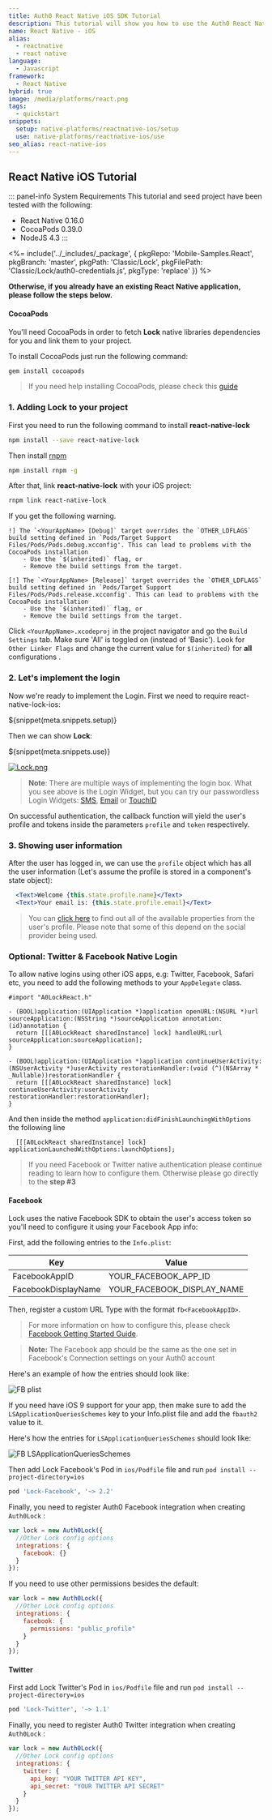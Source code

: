 ```yaml
---
title: Auth0 React Native iOS SDK Tutorial
description: This tutorial will show you how to use the Auth0 React Native iOS SDK to add authentication and authorization to your mobile app.
name: React Native - iOS
alias:
  - reactnative
  - react native
language:
  - Javascript
framework:
  - React Native
hybrid: true
image: /media/platforms/react.png
tags:
  - quickstart
snippets:
  setup: native-platforms/reactnative-ios/setup
  use: native-platforms/reactnative-ios/use
seo_alias: react-native-ios
---
```


## React Native iOS Tutorial

::: panel-info System Requirements
This tutorial and seed project have been tested with the following:
* React Native 0.16.0
* CocoaPods 0.39.0
* NodeJS 4.3
:::

<%= include('../_includes/_package', {
  pkgRepo: 'Mobile-Samples.React',
  pkgBranch: 'master',
  pkgPath: 'Classic/Lock',
  pkgFilePath: 'Classic/Lock/auth0-credentials.js',
  pkgType: 'replace'
}) %>

**Otherwise, if you already have an existing React Native application, please follow the steps below.**

#### CocoaPods

You'll need CocoaPods in order to fetch **Lock** native libraries dependencies for you and link them to your project.

To install CocoaPods just run the following command:

```bash
gem install cocoapods
```

> If you need help installing CocoaPods, please check this [guide](http://guides.cocoapods.org/using/getting-started.html)

### 1. Adding Lock to your project

First you need to run the following command to install **react-native-lock**

```bash
npm install --save react-native-lock
```

Then install [rnpm](https://github.com/rnpm/rnpm)

```bash
npm install rnpm -g
```

After that, link **react-native-lock** with your iOS project:

```bash
rnpm link react-native-lock
```

If you get the following warning.

```
!] The `<YourAppName> [Debug]` target overrides the `OTHER_LDFLAGS` build setting defined in `Pods/Target Support Files/Pods/Pods.debug.xcconfig'. This can lead to problems with the CocoaPods installation
    - Use the `$(inherited)` flag, or
    - Remove the build settings from the target.

[!] The `<YourAppName> [Release]` target overrides the `OTHER_LDFLAGS` build setting defined in `Pods/Target Support Files/Pods/Pods.release.xcconfig'. This can lead to problems with the CocoaPods installation
    - Use the `$(inherited)` flag, or
    - Remove the build settings from the target.
```

Click `<YourAppName>.xcodeproj` in the project navigator and go the `Build Settings` tab. Make sure 'All' is toggled on (instead of 'Basic'). Look for `Other Linker Flags` and change the current value for `$(inherited)` for **all** configurations .

### 2. Let's implement the login

Now we're ready to implement the Login. First we need to require react-native-lock-ios:

${snippet(meta.snippets.setup)}

Then we can show **Lock**:

${snippet(meta.snippets.use)}

[![Lock.png](/media/articles/native-platforms/reactnative-ios/Lock-Widget-Screenshot.png)](https://auth0.com)

> **Note**: There are multiple ways of implementing the login box. What you see above is the Login Widget, but you can try our passwordless Login Widgets: [SMS](https://github.com/auth0/react-native-lock-ios#sms-passwordless), [Email](https://github.com/auth0/react-native-lock-ios#email-passwordless) or [TouchID](https://github.com/auth0/react-native-lock-ios#touchid)

On successful authentication, the callback function will yield the user's profile and tokens inside the parameters `profile` and `token` respectively.

### 3. Showing user information

After the user has logged in, we can use the `profile` object which has all the user information (Let's assume the profile is stored in a component's state object):

```jsx
  <Text>Welcome {this.state.profile.name}</Text>
  <Text>Your email is: {this.state.profile.email}</Text>
```

> You can [click here](/user-profile) to find out all of the available properties from the user's profile. Please note that some of this depend on the social provider being used.

### Optional: Twitter & Facebook Native Login

To allow native logins using other iOS apps, e.g: Twitter, Facebook, Safari etc, you need to add the following methods to your `AppDelegate` class.

```objc
#import "A0LockReact.h"

- (BOOL)application:(UIApplication *)application openURL:(NSURL *)url sourceApplication:(NSString *)sourceApplication annotation:(id)annotation {
  return [[[A0LockReact sharedInstance] lock] handleURL:url sourceApplication:sourceApplication];
}

- (BOOL)application:(UIApplication *)application continueUserActivity:(NSUserActivity *)userActivity restorationHandler:(void (^)(NSArray * _Nullable))restorationHandler {
  return [[[A0LockReact sharedInstance] lock] continueUserActivity:userActivity restorationHandler:restorationHandler];
}
```

And then inside the method `application:didFinishLaunchingWithOptions` the following line

```objc
  [[[A0LockReact sharedInstance] lock] applicationLaunchedWithOptions:launchOptions];
```

> If you need Facebook or Twitter native authentication please continue reading to learn how to configure them. Otherwise please go directly to the __step #3__

#### Facebook

Lock uses the native Facebook SDK to obtain the user's access token so you'll need to configure it using your Facebook App info:

First, add the following entries to the `Info.plist`:

<table class="table">
  <thead>
    <tr>
      <th>Key</th>
      <th>Value</th>
    </tr>
  </thead>
  <tr>
    <td>FacebookAppID</td>
    <td>YOUR_FACEBOOK_APP_ID</td>
  </tr>
  <tr>
    <td>FacebookDisplayName</td>
    <td>YOUR_FACEBOOK_DISPLAY_NAME</td>
  </tr>
</table>

Then, register a custom URL Type with the format `fb<FacebookAppID>`.

> For more information on how to configure this, please check [Facebook Getting Started Guide](https://developers.facebook.com/docs/ios/getting-started).

> **Note:** The Facebook app should be the same as the one set in Facebook's Connection settings on your Auth0 account

Here's an example of how the entries should look like:

![FB plist](https://cloudup.com/cYOWHbPp8K4+)

If you need have iOS 9 support for your app, then make sure to add the `LSApplicationQueriesSchemes` key to your Info.plist file and add the `fbauth2` value to it.

Here's how the entries for `LSApplicationQueriesSchemes` should look like:

![FB LSApplicationQueriesSchemes](https://i.stack.imgur.com/YkwEp.png)

Then add Lock Facebook's Pod in `ios/Podfile` file and run `pod install --project-directory=ios`

```ruby
pod 'Lock-Facebook', '~> 2.2'
```

Finally, you need to register Auth0 Facebook integration when creating `Auth0Lock` :

```js
var lock = new Auth0Lock({
  //Other Lock config options
  integrations: {
    facebook: {}
  }
});
```

If you need to use other permissions besides the default:

```js
var lock = new Auth0Lock({
  //Other Lock config options
  integrations: {
    facebook: {
      permissions: "public_profile"
    }
  }
});
```

#### Twitter

First add Lock Twitter's Pod in `ios/Podfile` file and run `pod install --project-directory=ios`

```ruby
pod 'Lock-Twitter', '~> 1.1'
```

Finally, you need to register Auth0 Twitter integration when creating `Auth0Lock` :

```js
var lock = new Auth0Lock({
  //Other Lock config options
  integrations: {
    twitter: {
      api_key: "YOUR TWITTER API KEY",
      api_secret: "YOUR TWITTER API SECRET"
    }
  }
});
```
